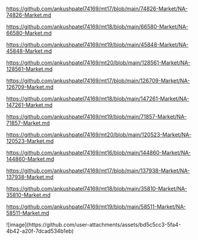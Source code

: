 <p><a href="https://github.com/ankushpatel74169/mt17/blob/main/74826-Market/NA-74826-Market.md">https://github.com/ankushpatel74169/mt17/blob/main/74826-Market/NA-74826-Market.md</a></p><p><a href="https://github.com/ankushpatel74169/mt18/blob/main/66580-Market/NA-66580-Market.md">https://github.com/ankushpatel74169/mt18/blob/main/66580-Market/NA-66580-Market.md</a></p><p><a href="https://github.com/ankushpatel74169/mt19/blob/main/45848-Market/NA-45848-Market.md">https://github.com/ankushpatel74169/mt19/blob/main/45848-Market/NA-45848-Market.md</a></p><p><a href="https://github.com/ankushpatel74169/mt20/blob/main/128561-Market/NA-128561-Market.md">https://github.com/ankushpatel74169/mt20/blob/main/128561-Market/NA-128561-Market.md</a></p><p><a href="https://github.com/ankushpatel74169/mt17/blob/main/126709-Market/NA-126709-Market.md">https://github.com/ankushpatel74169/mt17/blob/main/126709-Market/NA-126709-Market.md</a></p><p><a href="https://github.com/ankushpatel74169/mt18/blob/main/147261-Market/NA-147261-Market.md">https://github.com/ankushpatel74169/mt18/blob/main/147261-Market/NA-147261-Market.md</a></p><p><a href="https://github.com/ankushpatel74169/mt19/blob/main/71857-Market/NA-71857-Market.md">https://github.com/ankushpatel74169/mt19/blob/main/71857-Market/NA-71857-Market.md</a></p><p><a href="https://github.com/ankushpatel74169/mt20/blob/main/120523-Market/NA-120523-Market.md">https://github.com/ankushpatel74169/mt20/blob/main/120523-Market/NA-120523-Market.md</a></p><p><a href="https://github.com/ankushpatel74169/mt16/blob/main/144860-Market/NA-144860-Market.md">https://github.com/ankushpatel74169/mt16/blob/main/144860-Market/NA-144860-Market.md</a></p><p><a href="https://github.com/ankushpatel74169/mt17/blob/main/137938-Market/NA-137938-Market.md">https://github.com/ankushpatel74169/mt17/blob/main/137938-Market/NA-137938-Market.md</a></p><p><a href="https://github.com/ankushpatel74169/mt18/blob/main/35810-Market/NA-35810-Market.md">https://github.com/ankushpatel74169/mt18/blob/main/35810-Market/NA-35810-Market.md</a></p><p><a href="https://github.com/ankushpatel74169/mt19/blob/main/58511-Market/NA-58511-Market.md">https://github.com/ankushpatel74169/mt19/blob/main/58511-Market/NA-58511-Market.md</a></p>
![image](https://github.com/user-attachments/assets/bd5c5cc3-5fa4-4b42-a20f-7dcad534b1eb)
